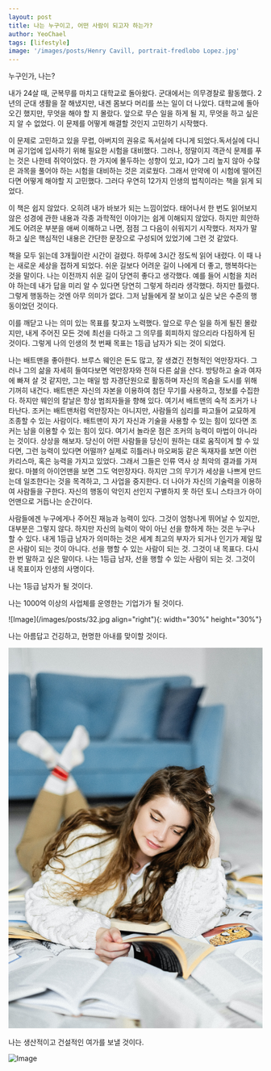 ```yaml
---
layout: post
title: 나는 누구이고, 어떤 사람이 되고자 하는가?
author: YeoChael
tags: [lifestyle]
image: '/images/posts/Henry Cavill, portrait-fredlobo Lopez.jpg'
---
```


누구인가, 나는?



내가 24살 때, 군복무를 마치고 대학교로 돌아왔다. 군대에서는 의무경찰로 활동했다. 2년의 군대 생활을 잘 해냈지만, 내겐 몸보다 머리를 쓰는 일이 더 나았다. 대학교에 돌아오긴 했지만, 무엇을 해야 할 지 몰랐다. 앞으로 무슨 일을 하게 될 지, 무엇을 하고 싶은지 알 수 없었다. 이 문제를 어떻게 해결할 것인지 고민하기 시작했다.

이 문제로 고민하고 있을 무렵, 아버지의 권유로 독서실에 다니게 되었다.독서실에 다니며 공기업에 입사하기 위해 필요한 시험을 대비했다. 그러나, 정말이지 객관식 문제를 푸는 것은 나한테 쥐약이었다. 한 가지에 몰두하는 성향이 있고, IQ가 그리 높지 않아 수많은 과목을 풀어야 하는 시험을 대비하는 것은 괴로웠다. 그래서 만약에 이 시험에 떨어진다면 어떻게 해야할 지 고민했다. 그러다 우연히 12가지 인생의 법칙이라는 책을 읽게 되었다.

이 책은 쉽지 않았다. 오히려 내가 바보가 되는 느낌이었다. 태어나서 한 번도 읽어보지 않은 성경에 관한 내용과 각종 과학적인 이야기는 쉽게 이해되지 않았다. 하지만 희안하게도 어려운 부분을 애써 이해하고 나면, 점점 그 다음이 쉬워지기 시작했다. 저자가 말하고 싶은 핵심적인 내용은 간단한 문장으로 구성되어 있었기에 그런 것 같았다.

책을 모두 읽는데 3개월이란 시간이 걸렸다. 하루에 3시간 정도씩 읽어 내렸다. 이 때 나는 새로운 세상을 접하게 되었다. 쉬운 길보다 어려운 길이 나에게 더 좋고, 행복하다는 것을 말이다. 나는 이전까지 쉬운 길이 당연히 좋다고 생각했다. 예를 들어 시험을 치러야 하는데 내가 답을 미리 알 수 있다면 당연히 그렇게 하리라 생각했다. 하지만 틀렸다. 그렇게 행동하는 것엔 아무 의미가 없다. 그저 남들에게 잘 보이고 싶은 낮은 수준의 행동이었던 것이다.

이를 깨닫고 나는 의미 있는 목표를 찾고자 노력했다. 앞으로 무슨 일을 하게 될진 몰랐지만, 내게 주어진 모든 것에 최선을 다하고 그 의무를 회피하지 않으리라 다짐하게 된 것이다. 그렇게 나의 인생의 첫 번째 목표는 1등급 남자가 되는 것이 되었다.

나는 배트맨을 좋아한다. 브루스 웨인은 돈도 많고, 잘 생겼긴 전형적인 억만장자다. 그러나 그의 삶을 자세히 들여다보면 억만장자와 전혀 다른 삶을 산다. 방탕하고 술과 여자에 빠져 살 것 같지만, 그는 매일 밤 자경단원으로 활동하며 자신의 목숨을 도시를 위해 기꺼히 내건다. 배트맨은 자신의 자본을 이용하여 첨단 무기를 사용하고, 정보를 수집한다. 하지만 웨인의 칼날은 항상 범죄자들을 향해 있다. 여기서 배트맨의 숙적 조커가 나타난다. 조커는 배트맨처럼 억만장자는 아니지만, 사람들의 심리를 파고들어 교묘하게 조종할 수 있는 사람이다. 배트맨이 자기 자신과 기술을 사용할 수 있는 힘이 있다면 조커는 남을 이용할 수 있는 힘이 있다. 여기서 놀라운 점은 조커의 능력이 마법이 아니라는 것이다. 상상을 해보자. 당신이 어떤 사람들을 당신이 원하는 대로 움직이게 할 수 있다면, 그런 능력이 있다면 어떨까? 실제로 히틀러나 마오쩌둥 같은 독재자를 보면 이런 카리스마, 혹은 능력을 가지고 있었다. 그래서 그들은 인류 역사 상 최악의 결과를 가져왔다. 마블의 아이언맨을 보면 그도 억만장자다. 하지만 그의 무기가 세상을 나쁘게 만드는데 일조한다는 것을 목격하고, 그 사업을 중지한다. 더 나아가 자신의 기술력을 이용하여 사람들을 구한다. 자신의 행동이 악인지 선인지 구별하지 못 하던 토니 스타크가 아이언맨으로 거듭나는 순간이다.

사람들에겐 누구에게나 주어진 재능과 능력이 있다. 그것이 엄청나게 뛰어날 수 있지만, 대부분은 그렇지 않다. 하지만 자신의 능력이 악이 아닌 선을 향하게 하는 것은 누구나 할 수 있다. 내게 1등급 남자가 의미하는 것은 세계 최고의 부자가 되거나 인기가 제일 많은 사람이 되는 것이 아니다. 선을 행할 수 있는 사람이 되는 것. 그것이 내 목표다. 다시 한 번 말하고 싶은 말이다. 나는 1등급 남자, 선을 행할 수 있는 사람이 되는 것. 그것이 내 목표이자 인생의 사명이다.

나는 1등급 남자가 될 것이다.



나는 1000억 이상의 사업체를 운영한는 기업가가 될 것이다.

![Image](/images/posts/32.jpg align="right"){: width="30%" height="30%"}

나는 아름답고 건깅하고, 현명한 아내를 맞이할 것이다.

![Image](/images/posts/33.jpg)

나는 생산적이고 건설적인 여가를 보낼 것이다.

![Image](/images/posts/34.jpg)